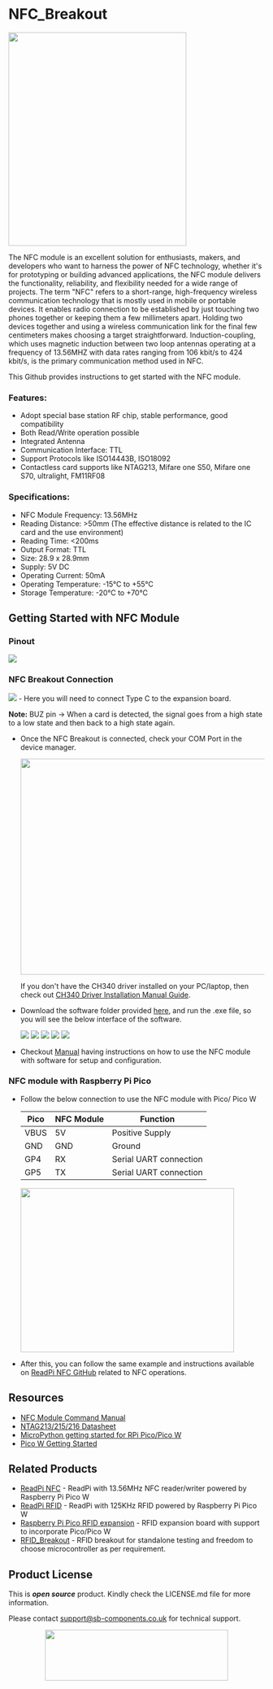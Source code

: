 # NFC_Breakout

<img src="https://github.com/sbcshop/NFC_Breakout_Software/blob/main/images/nfc%20breakout%20front.png" width="350" height="420">

The NFC module is an excellent solution for enthusiasts, makers, and developers who want to harness the power of NFC technology, whether it's for prototyping or building advanced applications, the NFC module delivers the functionality, reliability, and flexibility needed for a wide range of projects.
The term "NFC" refers to a short-range, high-frequency wireless communication technology that is mostly used in mobile or portable devices. It enables radio connection to be established by just touching two phones together or keeping them a few millimeters apart. Holding two devices together and using a wireless communication link for the final few centimeters makes choosing a target straightforward. Induction-coupling, which uses magnetic induction between two loop antennas operating at a frequency of 13.56MHZ with data rates ranging from 106 kbit/s to 424 kbit/s, is the primary communication method used in NFC. 

This Github provides instructions to get started with the NFC module.
### Features:
- Adopt special base station RF chip, stable performance, good compatibility
- Both Read/Write operation possible
- Integrated Antenna
- Communication Interface: TTL
- Support Protocols like ISO14443B, ISO18092
- Contactless card supports like NTAG213, Mifare one S50, Mifare one S70, ultralight, FM11RF08

### Specifications:
- NFC Module Frequency: 13.56MHz
- Reading Distance: >50mm (The effective distance is related to the IC card and the use environment)
- Reading Time: <200ms
- Output Format: TTL
- Size: 28.9 x 28.9mm
- Supply: 5V DC
- Operating Current: 50mA
- Operating Temperature: -15°C to +55°C
- Storage Temperature: -20°C to +70°C

## Getting Started with NFC Module
### Pinout 

<img src="https://github.com/sbcshop/NFC_Breakout_Software/blob/main/images/img1.png">

### NFC Breakout Connection
  <img src = "https://github.com/sbcshop/NFC_Breakout_Software/blob/main/images/breakout%20usb.png">
  - Here you will need to connect Type C to the expansion board.
    
**Note:** BUZ pin -> When a card is detected, the signal goes from a high state to a low state and then back to a high state again.
    
  - Once the NFC Breakout is connected, check your COM Port in the device manager.
    
    <img src="https://github.com/sbcshop/NFC_Module/blob/main/images/device_manager_comport_view.png" width="584" height="425">

    If you don't have the CH340 driver installed on your PC/laptop, then check out [CH340 Driver Installation Manual Guide](https://github.com/sbcshop/NFC_Module/blob/main/documents/CH340%20Driver%20installation%20steps.pdf).
    
  - Download the software folder provided [here](https://github.com/sbcshop/NFC_Module/tree/main/softwares), and run the .exe file, so you will see the below interface of the software.
    
     <img src="https://github.com/sbcshop/NFC_Module/blob/main/images/software_interface.png">
     
     <img src="https://github.com/sbcshop/NFC_Module/blob/main/images/img12.png"> 
     
     <img src="https://github.com/sbcshop/NFC_Module/blob/main/images/img_1.JPG">
     
     <img src="https://github.com/sbcshop/NFC_Module/blob/main/images/img13.JPG">
     
     <img src="https://github.com/sbcshop/NFC_Module/blob/main/images/img15.JPG">

  - Checkout [Manual](https://github.com/sbcshop/NFC_Module/blob/main/documents/NFC%20Module%20Software%20Usage%20Instruction%20Manual.pdf) having instructions on how to use the NFC module with software for setup and configuration.

 ### NFC module with Raspberry Pi Pico
   - Follow the below connection to use the NFC module with Pico/ Pico W
     
      |Pico | NFC Module | Function |
      |---|---|---|
      |VBUS | 5V | Positive Supply |
      |GND | GND | Ground |
      |GP4 | RX | Serial UART connection |
      |GP5 | TX  | Serial UART connection |

     <img src="https://github.com/sbcshop/NFC_Module/blob/main/images/NFC_pico_interfacing.png" width="420" height="323">
     
   - After this, you can follow the same example and instructions available on [ReadPi NFC GitHub](https://github.com/sbcshop/ReadPi_NFC_Software/tree/main#example-codes) related to NFC operations.

 ## Resources
  * [NFC Module Command Manual](https://github.com/sbcshop/ReadPi_NFC_Software/blob/main/documents/NFC%20Module%20command%20Manual.pdf)
  * [NTAG213/215/216 Datasheet](https://github.com/sbcshop/ReadPi_NFC_Software/blob/main/documents/NTAG213_215_216.pdf)
  * [MicroPython getting started for RPi Pico/Pico W](https://docs.micropython.org/en/latest/rp2/quickref.html)
  * [Pico W Getting Started](https://projects.raspberrypi.org/en/projects/get-started-pico-w)

## Related Products
   * [ReadPi NFC](https://shop.sb-components.co.uk/products/readpi-an-rfid-nfc-reader-powered-with-raspberry-pi-pico-w?variant=40478483087443) - ReadPi with 13.56MHz NFC reader/writer powered by Raspberry Pi Pico W
   * [ReadPi RFID](https://shop.sb-components.co.uk/products/readpi-an-rfid-nfc-reader-powered-with-raspberry-pi-pico-w?variant=40478483054675) - ReadPi with 125KHz RFID powered by Raspberry Pi Pico W
   * [Raspberry Pi Pico RFID expansion](https://shop.sb-components.co.uk/products/raspberry-pi-pico-rfid-expansion) - RFID expansion board with support to incorporate Pico/Pico W 
   * [RFID_Breakout](https://shop.sb-components.co.uk/products/rfid-breakout?_pos=5&_sid=fac219786&_ss=r) - RFID breakout for standalone testing and freedom to choose microcontroller as per requirement.

## Product License

This is ***open source*** product. Kindly check the LICENSE.md file for more information.

Please contact support@sb-components.co.uk for technical support.
<p align="center">
  <img width="360" height="100" src="https://cdn.shopify.com/s/files/1/1217/2104/files/Logo_sb_component_3.png?v=1666086771&width=300">
</p>     
     

    
    


